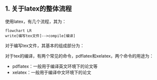 ## 1. 关于latex的整体流程

  使用latex，有几个流程，其为：

``` mermaid
flowchart LR
write[编写tex文件]-->compile[编译]
```

对于编写tex文件，其基本的组成部分为：

对于tex的编译，有两个常见的命令，pdflatex和xelatex，两个命令的用途为：

- pdflatex：一般用于编译英文环境下的论文等
- xelatex：一般用于编译中文环境下的论文

